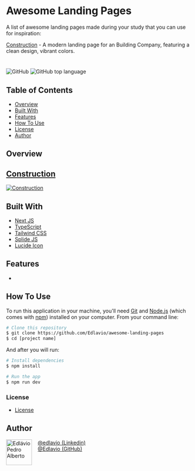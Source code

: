 # Awesome Landing Pages
A list of awesome landing pages made during your study that you can use for inspiration:

[Construction](https://construction-edlavio.vercel.app/) - A modern landing page for an Building Company, featuring a clean design, vibrant colors.

#
![GitHub](https://img.shields.io/github/license/Edlavio/awesome-landing-pages)
![GitHub top language](https://img.shields.io/github/languages/top/Edlavio/awesome-landing-pages)

## Table of Contents

- [Overview](#overview)
- [Built With](#built-with)
- [Features](#features)
- [How To Use](#how-to-use)
- [License](#license)
- [Author](#author)

## Overview

## [Construction](https://construction-edlavio.vercel.app/)
[![Construction](https://github.com/Edlavio/awesome-landing-pages/assets/79201879/dd722112-aceb-467a-885a-2575a4118de2)](https://construction-edlavio.vercel.app/)


## Built With

- [Next JS](https://nextjs.org/)
- [TypeScript](https://www.typescriptlang.org/)
- [Tailwind CSS](https://tailwindcss.com/)
- [Splide JS](https://splidejs.com/)
- [Lucide Icon](lucide.dev/)

## Features

-

## How To Use

To run this application in your machine, you'll need [Git](https://git-scm.com) and [Node.js](https://nodejs.org/en/download/) (which comes with [npm](http://npmjs.com)) installed on your computer. From your command line:

```bash
# Clone this repository
$ git clone https://github.com/Edlavio/awesome-landing-pages
$ cd [project name]
```

And after you will run:

```bash
# Install dependencies
$ npm install

# Run the app
$ npm run dev
```
### License
 - [License](./LICENSE "License")

## Author

<div style="display:flex; gap:1rem;">
  <img src="https://github.com/Edlavio.png" alt="Edlávio Pedro Alberto" width="70px">
  <div style="display:flex; flex-direction:column;">
    <a href="https://www.linkedin.com/in/edlavio/" target="_blank">@edlavio (Linkedin)</a>
    <a href="https://github.com/Edlavio" target="_blank">@Edlavio (GitHub)</a>
  </div>
</div>
